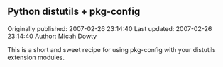## Python distutils + pkg-config

Originally published: 2007-02-26 23:14:40
Last updated: 2007-02-26 23:14:40
Author: Micah Dowty

This is a short and sweet recipe for using pkg-config with your distutils extension modules.
